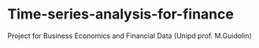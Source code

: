 # Time-series-analysis-for-finance
Project for Business Economics and Financial Data (Unipd prof. M.Guidolin)
